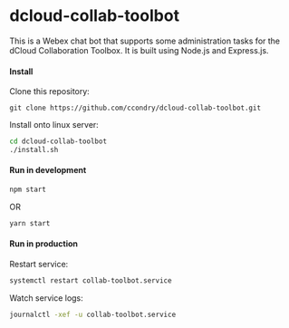 # dcloud-collab-toolbot

This is a Webex chat bot that supports some administration tasks for the dCloud
Collaboration Toolbox. It is built using Node.js and Express.js.

#### Install

Clone this repository:

`git clone https://github.com/ccondry/dcloud-collab-toolbot.git`

Install onto linux server:

```sh
cd dcloud-collab-toolbot
./install.sh
```

#### Run in development

```sh
npm start
```
OR
```sh
yarn start
```

#### Run in production

Restart service:

```sh
systemctl restart collab-toolbot.service
```

Watch service logs:

```sh
journalctl -xef -u collab-toolbot.service
```
